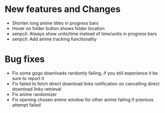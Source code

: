 # New features and Changes
- Shorten long anime titles in progress bars
- Hover on folder button shows folder location
- senpcli: Always show units/time instead of time/units in progress bars
- senpcli: Add anime tracking functionality

# Bug fixes
- Fix some gogo downloads randomly failing, if you still experience it be sure to report it
- Fix failed to fetch direct download links notification on cancelling direct download links retrieval
- Fix anime randomizer
- Fix opening chosen anime window for other anime failing if previous attempt failed
